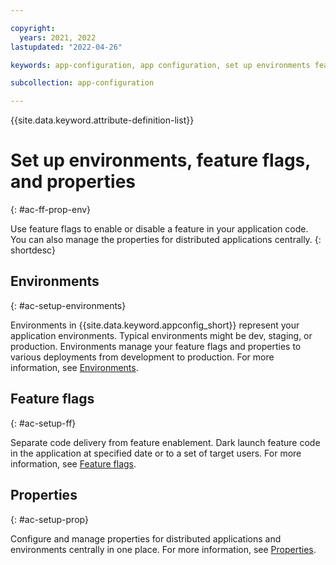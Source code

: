 ```yaml
---

copyright:
  years: 2021, 2022
lastupdated: "2022-04-26"

keywords: app-configuration, app configuration, set up environments feature flags and properties, feature flags, properties, environments

subcollection: app-configuration

---
```


{{site.data.keyword.attribute-definition-list}}

# Set up environments, feature flags, and properties
{: #ac-ff-prop-env}

Use feature flags to enable or disable a feature in your application code. You can also manage the properties for distributed applications centrally.
{: shortdesc}

## Environments
{: #ac-setup-environments}

Environments in {{site.data.keyword.appconfig_short}} represent your application environments. Typical environments might be dev, staging, or production. Environments manage your feature flags and properties to various deployments from development to production. For more information, see [Environments](/docs/app-configuration?topic=app-configuration-ac-environments).

## Feature flags
{: #ac-setup-ff}

Separate code delivery from feature enablement. Dark launch feature code in the application at specified date or to a set of target users. For more information, see [Feature flags](/docs/app-configuration?topic=app-configuration-ac-feature-flags).

## Properties
{: #ac-setup-prop}

Configure and manage properties for distributed applications and environments centrally in one place. For more information, see [Properties](/docs/app-configuration?topic=app-configuration-ac-properties).
